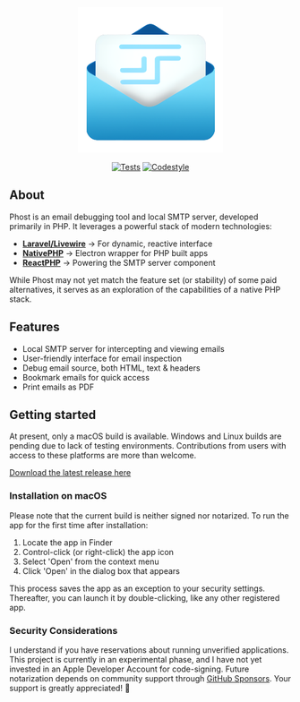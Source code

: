 <p align="center">
<img src="https://github.com/gwleuverink/phost/blob/main/storage/app/public/icon.png?raw=true" alt="Logo" width="260" />
</p>

<p align="center">
<a href="https://github.com/gwleuverink/phost/actions/workflows/test.yml"><img src="https://github.com/gwleuverink/phost/actions/workflows/test.yml/badge.svg" alt="Tests"></a>
<a href="https://github.com/gwleuverink/phost/actions/workflows/codestyle.yml"><img src="https://github.com/gwleuverink/phost/actions/workflows/codestyle.yml/badge.svg" alt="Codestyle"></a>
</p>

## About

Phost is an email debugging tool and local SMTP server, developed primarily in PHP. It leverages a powerful stack of modern technologies:

-   [**Laravel/Livewire**](https://livewire.laravel.com/) -> For dynamic, reactive interface
-   [**NativePHP**](https://nativephp.com/) -> Electron wrapper for PHP built apps
-   [**ReactPHP**](https://reactphp.org/) -> Powering the SMTP server component

While Phost may not yet match the feature set (or stability) of some paid alternatives, it serves as an exploration of the capabilities of a native PHP stack.

## Features

-   Local SMTP server for intercepting and viewing emails
-   User-friendly interface for email inspection
-   Debug email source, both HTML, text & headers
-   Bookmark emails for quick access
-   Print emails as PDF

## Getting started

At present, only a macOS build is available. Windows and Linux builds are pending due to lack of testing environments. Contributions from users with access to these platforms are more than welcome.

[Download the latest release here](https://github.com/gwleuverink/phost/releases.)

### Installation on macOS

Please note that the current build is neither signed nor notarized. To run the app for the first time after installation:

1. Locate the app in Finder
2. Control-click (or right-click) the app icon
3. Select 'Open' from the context menu
4. Click 'Open' in the dialog box that appears

This process saves the app as an exception to your security settings. Thereafter, you can launch it by double-clicking, like any other registered app.

### Security Considerations

I understand if you have reservations about running unverified applications. This project is currently in an experimental phase, and I have not yet invested in an Apple Developer Account for code-signing. Future notarization depends on community support through [GitHub Sponsors](https://github.com/sponsors/gwleuverink). Your support is greatly appreciated! 🙏
